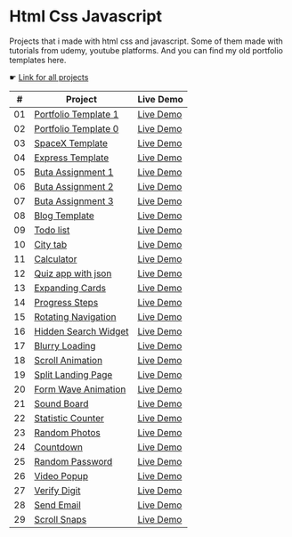 # Html Css Javascript

Projects that i made with html css and javascript. Some of them made with tutorials from udemy, youtube platforms. And you can find my old portfolio templates here.

☛ [Link for all projects](https://zeracodes.github.io/html_css_javascript/)

|  #  | Project                                                                                                 | Live Demo                                                                                    |
| :-: | ------------------------------------------------------------------------------------------------------- | -------------------------------------------------------------------------------------------- |
| 01  | [Portfolio Template 1](https://github.com/zeracodes/html_css_javascript/tree/main/portfolio-template-1) | [Live Demo](https://zeracodes.github.io/html_css_javascript/portfolio-template-1/index.html) |
| 02  | [Portfolio Template 0](https://github.com/zeracodes/html_css_javascript/tree/main/portfolio-template-0) | [Live Demo](https://zeracodes.github.io/html_css_javascript/portfolio-template-0/index.html) |
| 03  | [SpaceX Template](https://github.com/zeracodes/html_css_javascript/tree/main/spacex-template)           | [Live Demo](https://zeracodes.github.io/html_css_javascript/spacex-template/index.html)      |
| 04  | [Express Template](https://github.com/zeracodes/html_css_javascript/tree/main/express-template)         | [Live Demo](https://zeracodes.github.io/html_css_javascript/express-template/index.html)     |
| 05  | [Buta Assignment 1](https://github.com/zeracodes/html_css_javascript/tree/main/buta-assignment-1)       | [Live Demo](https://zeracodes.github.io/html_css_javascript/buta-assignment-1/index.html)    |
| 06  | [Buta Assignment 2](https://github.com/zeracodes/html_css_javascript/tree/main/buta-assignment-2)       | [Live Demo](https://zeracodes.github.io/html_css_javascript/buta-assignment-2/index.html)    |
| 07  | [Buta Assignment 3](https://github.com/zeracodes/html_css_javascript/tree/main/buta-assignment-3)       | [Live Demo](https://zeracodes.github.io/html_css_javascript/buta-assignment-3/index.html)    |
| 08  | [Blog Template](https://github.com/zeracodes/html_css_javascript/tree/main/blog-template)               | [Live Demo](https://zeracodes.github.io/html_css_javascript/blog-template/index.html)        |
| 09  | [Todo list](https://github.com/zeracodes/html_css_javascript/tree/main/todo-app)                        | [Live Demo](https://zeracodes.github.io/html_css_javascript/todo-app/index.html)             |
| 10  | [City tab](https://github.com/zeracodes/html_css_javascript/tree/main/citytab)                          | [Live Demo](https://zeracodes.github.io/html_css_javascript/citytab/index.html)              |
| 11  | [Calculator](https://github.com/zeracodes/html_css_javascript/tree/main/calculator)                     | [Live Demo](https://zeracodes.github.io/html_css_javascript/calculator/index.html)           |
| 12  | [Quiz app with json](https://github.com/zeracodes/html_css_javascript/tree/main/quiz-app)               | [Live Demo](https://zeracodes.github.io/html_css_javascript/quiz-app/index.html)             |
| 13  | [Expanding Cards](https://github.com/zeracodes/html_css_javascript/tree/main/expanding-cards)           | [Live Demo](https://zeracodes.github.io/html_css_javascript/expanding-cards/index.html)      |
| 14  | [Progress Steps](https://github.com/zeracodes/html_css_javascript/tree/main/progress-steps)             | [Live Demo](https://zeracodes.github.io/html_css_javascript/progress-steps/index.html)       |
| 15  | [Rotating Navigation](https://github.com/zeracodes/html_css_javascript/tree/main/rotating-navigation)   | [Live Demo](https://zeracodes.github.io/html_css_javascript/rotating-navigation/index.html)  |
| 16  | [Hidden Search Widget](https://github.com/zeracodes/html_css_javascript/tree/main/hidden-search-widget) | [Live Demo](https://zeracodes.github.io/html_css_javascript/hidden-search-widget/index.html) |
| 17  | [Blurry Loading](https://github.com/zeracodes/html_css_javascript/tree/main/blurry-loading)             | [Live Demo](https://zeracodes.github.io/html_css_javascript/blurry-loading/index.html)       |
| 18  | [Scroll Animation](https://github.com/zeracodes/html_css_javascript/tree/main/scroll-animation)         | [Live Demo](https://zeracodes.github.io/html_css_javascript/scroll-animation/index.html)     |
| 19  | [Split Landing Page](https://github.com/zeracodes/html_css_javascript/tree/main/split-landing-page)     | [Live Demo](https://zeracodes.github.io/html_css_javascript/split-landing-page/index.html)   |
| 20  | [Form Wave Animation](https://github.com/zeracodes/html_css_javascript/tree/main/form-wave-animation)   | [Live Demo](https://zeracodes.github.io/html_css_javascript/form-wave-animation/index.html)  |
| 21  | [Sound Board](https://github.com/zeracodes/html_css_javascript/tree/main/sound-board)                   | [Live Demo](https://zeracodes.github.io/html_css_javascript/sound-board/index.html)          |
| 22  | [Statistic Counter](https://github.com/zeracodes/html_css_javascript/tree/main/statistic-counter)       | [Live Demo](https://zeracodes.github.io/html_css_javascript/statistic-counter/index.html)    |
| 23  | [Random Photos](https://github.com/zeracodes/html_css_javascript/tree/main/random-photos)               | [Live Demo](https://zeracodes.github.io/html_css_javascript/random-photos/index.html)        |
| 24  | [Countdown](https://github.com/zeracodes/html_css_javascript/tree/main/countdown)                       | [Live Demo](https://zeracodes.github.io/html_css_javascript/countdown/index.html)            |
| 25  | [Random Password](https://github.com/zeracodes/html_css_javascript/tree/main/random-password)           | [Live Demo](https://zeracodes.github.io/html_css_javascript/random-password/index.html)      |
| 26  | [Video Popup](https://github.com/zeracodes/html_css_javascript/tree/main/video-popup)                   | [Live Demo](https://zeracodes.github.io/html_css_javascript/video-popup/index.html)          |
| 27  | [Verify Digit](https://github.com/zeracodes/html_css_javascript/tree/main/verify-digit)                 | [Live Demo](https://zeracodes.github.io/html_css_javascript/verify-digit/index.html)         |
| 28  | [Send Email](https://github.com/zeracodes/html_css_javascript/tree/main/public/send-email)              | [Live Demo](https://zeracodes.github.io/html_css_javascript/send-email/public/index.html)    |
| 29  | [Scroll Snaps](https://github.com/zeracodes/html_css_javascript/tree/main/public/scroll-snaps)              | [Live Demo](https://zeracodes.github.io/html_css_javascript/scroll-snaps/public/index.html)    |

